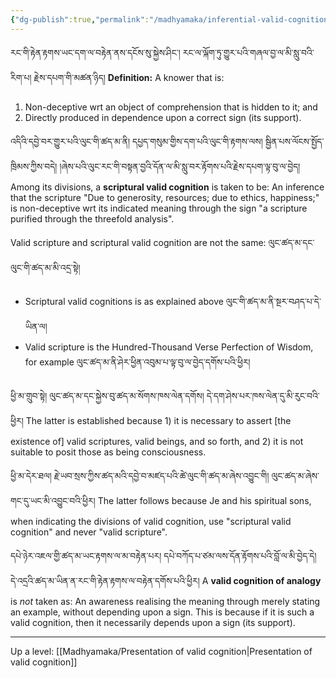 ```yaml
---
{"dg-publish":true,"permalink":"/madhyamaka/inferential-valid-cognition/"}
---
```


རང་གི་རྟེན་རྟགས་ཡང་དག་ལ་བརྟེན་ནས་དངོས་སུ་སྐྱེས་ཤིང་། རང་ལ་ལྐོག་ཏུ་གྱུར་པའི་གཞལ་བྱ་ལ་མི་སླུ་བའི་རིག་པ། རྗེས་དཔག་གི་མཚན་ཉིད།
**Definition:** A knower that is:
1. Non-deceptive wrt an object of comprehension that is hidden to it; and
2. Directly produced in dependence upon a correct sign (its support).

འདིའི་དབྱེ་བར་གྱུར་པའི་ལུང་གི་ཚད་མ་ནི། དཔྱད་གསུམ་གྱིས་དག་པའི་ལུང་གི་རྟགས་ལས། 
སྦྱིན་པས་ལོངས་སྤྱོད་ཁྲིམས་ཀྱིས་བདེ། །ཞེས་པའི་ལུང་རང་གི་བསྟན་བྱའི་དོན་ལ་མི་སླུ་བར་རྟོགས་པའི་རྗེས་དཔག་ལྟ་བུ་ལ་བྱེད། 
Among its divisions, a **scriptural valid cognition** is taken to be: An inference that the scripture "Due to generosity, resources; due to ethics, happiness;" is non-deceptive wrt its indicated meaning through the sign "a scripture purified through the threefold analysis".

Valid scripture and scriptural valid cognition are not the same: ལུང་ཚད་མ་དང་ལུང་གི་ཚད་མ་མི་འདྲ་སྟེ། 
- Scriptural valid cognitions is as explained above ལུང་གི་ཚད་མ་ནི་སྔར་བཤད་པ་དེ་ཡིན་ལ།
- Valid scripture is the Hundred-Thousand Verse Perfection of Wisdom, for example
  ལུང་ཚད་མ་ནི་ཤེར་ཕྱིན་འབུམ་པ་ལྟ་བུ་ལ་བྱེད་དགོས་པའི་ཕྱིར།
 
ཕྱི་མ་གྲུབ་སྟེ། ལུང་ཚད་མ་དང་སྐྱེས་བུ་ཚད་མ་སོགས་ཁས་ལེན་དགོས། དེ་དག་ཤེས་པར་ཁས་ལེན་དུ་མི་རུང་བའི་ཕྱིར། 
The latter is established because 1) it is necessary to assert [the existence of] valid scriptures, valid beings, and so forth, and 2) it is not suitable to posit those as being consciousness.

ཕྱི་མ་དེར་ཐལ། རྗེ་ཡབ་སྲས་ཀྱིས་ཚད་མའི་དབྱེ་བ་མཛད་པའི་ཚེ་ལུང་གི་ཚད་མ་ཞེས་འབྱུང་གི། ལུང་ཚད་མ་ཞེས་གང་དུ་ཡང་མི་འབྱུང་བའི་ཕྱིར། 
The latter follows because Je and his spiritual sons, when indicating the divisions of valid cognition, use "scriptural valid cognition" and never "valid scripture".

དཔེ་ཉེར་འཇལ་གྱི་ཚད་མ་ཡང་རྟགས་ལ་མ་བརྟེན་པར། དཔེ་བཀོད་པ་ཙམ་ལས་དོན་རྟོགས་པའི་བློ་ལ་མི་བྱེད་དེ། 
དེ་འདྲའི་ཚད་མ་ཡིན་ན་རང་གི་རྟེན་རྟགས་ལ་བརྟེན་དགོས་པའི་ཕྱིར།
A **valid cognition of analogy** is *not* taken as: An awareness realising the meaning through merely stating an example, without depending upon a sign. This is because if it is such a valid cognition, then it necessarily depends upon a sign (its support).


---
Up a level: [[Madhyamaka/Presentation of valid cognition\|Presentation of valid cognition]]